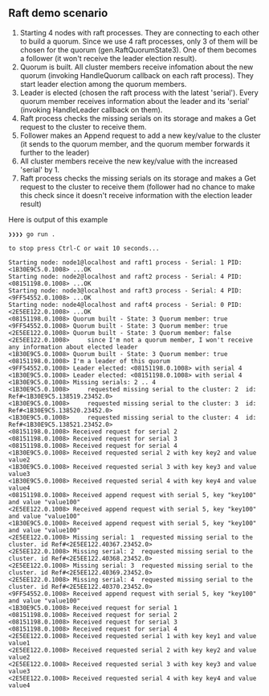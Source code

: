 ## Raft demo scenario ##

1. Starting 4 nodes with raft processes. They are connecting to each other to build a quorum. Since we use 4 raft processes, only 3 of them will be chosen for the quorum (gen.RaftQuorumState3). One of them becomes a follower (it won't receive the leader election result).
2. Quorum is built. All cluster members receive infomation about the new quorum (invoking HandleQuorum callback on each raft process). They start leader election among the quorum members.
3. Leader is elected (chosen the raft process with the latest 'serial'). Every quorum member receives information about the leader and its 'serial' (invoking HandleLeader callback on them).
4. Raft process checks the missing serials on its storage and makes a Get request to the cluster to receive them.
5. Follower makes an Append request to add a new key/value to the cluster (it sends to the quorum member, and the quorum member forwards it further to the leader)
6. All cluster members receive the new key/value with the increased 'serial' by 1.
7. Raft process checks the missing serials on its storage and makes a Get request to the cluster to receive them (follower had no chance to make this check since it doesn't receive information with the election leader result)



Here is output of this example

```
❯❯❯❯ go run .

to stop press Ctrl-C or wait 10 seconds...

Starting node: node1@localhost and raft1 process - Serial: 1 PID: <1B30E9C5.0.1008> ...OK
Starting node: node2@localhost and raft2 process - Serial: 4 PID: <08151198.0.1008> ...OK
Starting node: node3@localhost and raft3 process - Serial: 4 PID: <9FF54552.0.1008> ...OK
Starting node: node4@localhost and raft4 process - Serial: 0 PID: <2E5EE122.0.1008> ...OK
<08151198.0.1008> Quorum built - State: 3 Quorum member: true
<9FF54552.0.1008> Quorum built - State: 3 Quorum member: true
<2E5EE122.0.1008> Quorum built - State: 3 Quorum member: false
<2E5EE122.0.1008>     since I'm not a quorum member, I won't receive any information about elected leader
<1B30E9C5.0.1008> Quorum built - State: 3 Quorum member: true
<08151198.0.1008> I'm a leader of this quorum
<9FF54552.0.1008> Leader elected: <08151198.0.1008> with serial 4
<1B30E9C5.0.1008> Leader elected: <08151198.0.1008> with serial 4
<1B30E9C5.0.1008> Missing serials: 2 .. 4
<1B30E9C5.0.1008>     requested missing serial to the cluster: 2  id: Ref#<1B30E9C5.138519.23452.0>
<1B30E9C5.0.1008>     requested missing serial to the cluster: 3  id: Ref#<1B30E9C5.138520.23452.0>
<1B30E9C5.0.1008>     requested missing serial to the cluster: 4  id: Ref#<1B30E9C5.138521.23452.0>
<08151198.0.1008> Received request for serial 2
<08151198.0.1008> Received request for serial 3
<08151198.0.1008> Received request for serial 4
<1B30E9C5.0.1008> Received requested serial 2 with key key2 and value value2
<1B30E9C5.0.1008> Received requested serial 3 with key key3 and value value3
<1B30E9C5.0.1008> Received requested serial 4 with key key4 and value value4
<08151198.0.1008> Received append request with serial 5, key "key100" and value "value100"
<2E5EE122.0.1008> Received append request with serial 5, key "key100" and value "value100"
<1B30E9C5.0.1008> Received append request with serial 5, key "key100" and value "value100"
<2E5EE122.0.1008> Missing serial: 1  requested missing serial to the cluster. id Ref#<2E5EE122.40367.23452.0>
<2E5EE122.0.1008> Missing serial: 2  requested missing serial to the cluster. id Ref#<2E5EE122.40368.23452.0>
<2E5EE122.0.1008> Missing serial: 3  requested missing serial to the cluster. id Ref#<2E5EE122.40369.23452.0>
<2E5EE122.0.1008> Missing serial: 4  requested missing serial to the cluster. id Ref#<2E5EE122.40370.23452.0>
<9FF54552.0.1008> Received append request with serial 5, key "key100" and value "value100"
<1B30E9C5.0.1008> Received request for serial 1
<08151198.0.1008> Received request for serial 2
<08151198.0.1008> Received request for serial 3
<08151198.0.1008> Received request for serial 4
<2E5EE122.0.1008> Received requested serial 1 with key key1 and value value1
<2E5EE122.0.1008> Received requested serial 2 with key key2 and value value2
<2E5EE122.0.1008> Received requested serial 3 with key key3 and value value3
<2E5EE122.0.1008> Received requested serial 4 with key key4 and value value4

```
